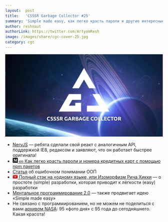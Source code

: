 ```yaml
---
layout:  post
title:   'CSSSR Garbage Collector #25'
summary: 'Simple made easy, как легко красть пароли и другие интересные материалы из наших чатов'
author: reshnaut
authorLink: https://twitter.com/ArtyomResh
image: /images/share/cgc-cover-25.jpg
category: cgc
---
```


[github]: /images/icons/github.png
[medium]: /images/icons/medium.png
[yt]: /images/icons/youtube.png

![CSSSR Garbage Collector](/images/share/cgc-cover-25.jpg)

- [NervJS](https://github.com/NervJS/nerv) — ребята сделали свой реакт с аналогичным API, поддержкой IE8, редаксом и заявляют, что он работает быстрее оригинала!
- [![medium] `en` Как легко красть пароли и номера кредитных карт с помощью npm пакетов](https://hackernoon.com/im-harvesting-credit-card-numbers-and-passwords-from-your-site-here-s-how-9a8cb347c5b5)
- [Статья](http://vasily.polovnyov.ru/posts/poodr-1.html) об ошибочном понимании ООП
- [![yt] Полный стэк на «одном» языке, или Изоморфизм Рича Хикки](https://www.youtube.com/watch?v=b-Eq4YV4uwc&t=2s) — о простоте (simple) разработки, которая приводит к лёгкости (easy) разработки
- [Ментальное программирование 2.0](https://devconf.ru/ru/offers/328) — также продвигает идею «Simple made easy»
- Не связано с программированием, но не можем не поделиться с вами [архивом NASA](https://apod.nasa.gov/apod/archivepix.html): 95 «фото дня» с 95 года до сегодняшнего. Какая красота! 
